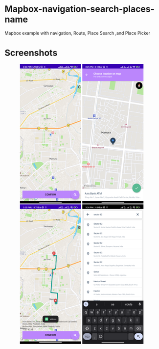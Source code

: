 # Mapbox-navigation-search-places-name
Mapbox example with navigation, Route, Place Search ,and Place Picker

# Screenshots

<p align="center">
  <img src="Screenshot1.png" width="200" height="455">
  <img src="Screenshot2.png" width="200" height="455">
  <img src="Screenshot3.png" width="200" height="455">
  <img src="Screenshot4.png" width="200" height="455">
</p>




